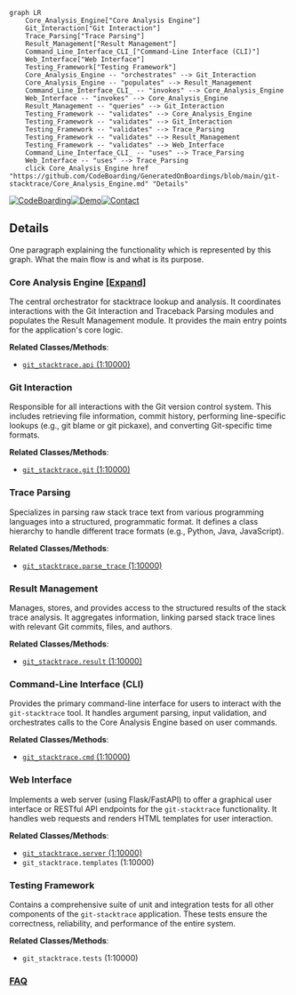```mermaid
graph LR
    Core_Analysis_Engine["Core Analysis Engine"]
    Git_Interaction["Git Interaction"]
    Trace_Parsing["Trace Parsing"]
    Result_Management["Result Management"]
    Command_Line_Interface_CLI_["Command-Line Interface (CLI)"]
    Web_Interface["Web Interface"]
    Testing_Framework["Testing Framework"]
    Core_Analysis_Engine -- "orchestrates" --> Git_Interaction
    Core_Analysis_Engine -- "populates" --> Result_Management
    Command_Line_Interface_CLI_ -- "invokes" --> Core_Analysis_Engine
    Web_Interface -- "invokes" --> Core_Analysis_Engine
    Result_Management -- "queries" --> Git_Interaction
    Testing_Framework -- "validates" --> Core_Analysis_Engine
    Testing_Framework -- "validates" --> Git_Interaction
    Testing_Framework -- "validates" --> Trace_Parsing
    Testing_Framework -- "validates" --> Result_Management
    Testing_Framework -- "validates" --> Web_Interface
    Command_Line_Interface_CLI_ -- "uses" --> Trace_Parsing
    Web_Interface -- "uses" --> Trace_Parsing
    click Core_Analysis_Engine href "https://github.com/CodeBoarding/GeneratedOnBoardings/blob/main/git-stacktrace/Core_Analysis_Engine.md" "Details"
```

[![CodeBoarding](https://img.shields.io/badge/Generated%20by-CodeBoarding-9cf?style=flat-square)](https://github.com/CodeBoarding/GeneratedOnBoardings)[![Demo](https://img.shields.io/badge/Try%20our-Demo-blue?style=flat-square)](https://www.codeboarding.org/demo)[![Contact](https://img.shields.io/badge/Contact%20us%20-%20contact@codeboarding.org-lightgrey?style=flat-square)](mailto:contact@codeboarding.org)

## Details

One paragraph explaining the functionality which is represented by this graph. What the main flow is and what is its purpose.

### Core Analysis Engine [[Expand]](./Core_Analysis_Engine.md)
The central orchestrator for stacktrace lookup and analysis. It coordinates interactions with the Git Interaction and Traceback Parsing modules and populates the Result Management module. It provides the main entry points for the application's core logic.


**Related Classes/Methods**:

- <a href="https://github.com/pinterest/git-stacktrace/blob/master/git_stacktrace/api.py#L1-L10000" target="_blank" rel="noopener noreferrer">`git_stacktrace.api` (1:10000)</a>


### Git Interaction
Responsible for all interactions with the Git version control system. This includes retrieving file information, commit history, performing line-specific lookups (e.g., git blame or git pickaxe), and converting Git-specific time formats.


**Related Classes/Methods**:

- <a href="https://github.com/pinterest/git-stacktrace/blob/master/git_stacktrace/git.py#L1-L10000" target="_blank" rel="noopener noreferrer">`git_stacktrace.git` (1:10000)</a>


### Trace Parsing
Specializes in parsing raw stack trace text from various programming languages into a structured, programmatic format. It defines a class hierarchy to handle different trace formats (e.g., Python, Java, JavaScript).


**Related Classes/Methods**:

- <a href="https://github.com/pinterest/git-stacktrace/blob/master/git_stacktrace/parse_trace.py#L1-L10000" target="_blank" rel="noopener noreferrer">`git_stacktrace.parse_trace` (1:10000)</a>


### Result Management
Manages, stores, and provides access to the structured results of the stack trace analysis. It aggregates information, linking parsed stack trace lines with relevant Git commits, files, and authors.


**Related Classes/Methods**:

- <a href="https://github.com/pinterest/git-stacktrace/blob/master/git_stacktrace/result.py#L1-L10000" target="_blank" rel="noopener noreferrer">`git_stacktrace.result` (1:10000)</a>


### Command-Line Interface (CLI)
Provides the primary command-line interface for users to interact with the `git-stacktrace` tool. It handles argument parsing, input validation, and orchestrates calls to the Core Analysis Engine based on user commands.


**Related Classes/Methods**:

- <a href="https://github.com/pinterest/git-stacktrace/blob/master/git_stacktrace/cmd.py#L1-L10000" target="_blank" rel="noopener noreferrer">`git_stacktrace.cmd` (1:10000)</a>


### Web Interface
Implements a web server (using Flask/FastAPI) to offer a graphical user interface or RESTful API endpoints for the `git-stacktrace` functionality. It handles web requests and renders HTML templates for user interaction.


**Related Classes/Methods**:

- <a href="https://github.com/pinterest/git-stacktrace/blob/master/git_stacktrace/server.py#L1-L10000" target="_blank" rel="noopener noreferrer">`git_stacktrace.server` (1:10000)</a>
- `git_stacktrace.templates` (1:10000)


### Testing Framework
Contains a comprehensive suite of unit and integration tests for all other components of the `git-stacktrace` application. These tests ensure the correctness, reliability, and performance of the entire system.


**Related Classes/Methods**:

- `git_stacktrace.tests` (1:10000)




### [FAQ](https://github.com/CodeBoarding/GeneratedOnBoardings/tree/main?tab=readme-ov-file#faq)